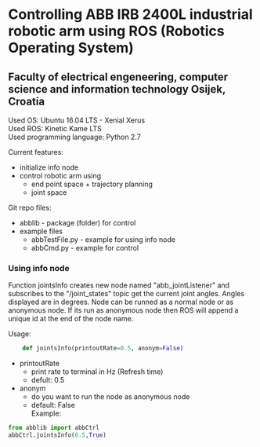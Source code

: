 # Controlling ABB IRB 2400L industrial robotic arm using ROS (Robotics Operating System)  
## Faculty of electrical engeneering, computer science and information technology Osijek, Croatia  

Used OS: Ubuntu 16.04 LTS - Xenial Xerus  
Used ROS: Kinetic Kame LTS  
Used programming language: Python 2.7  

Current features:
* initialize info node  
* control robotic arm using  
    * end point space + trajectory planning  
    * joint space  

Git repo files:
* abblib - package (folder) for control  
* example files  
    * abbTestFile.py - example for using info node  
    * abbCmd.py - example for control  

### Using info node  
Function jointsInfo creates new node named "abb_jointListener" and subscribes to the "/joint_states" topic get the current joint angles. Angles displayed are in degrees. Node can be runned as a normal node or as anonymous node. If its run as anonymous node then ROS will append a unique id at the end of the node name.

Usage:  
```python
    def jointsInfo(printoutRate=0.5, anonym=False)  
```
* printoutRate
    * print rate to terminal in Hz (Refresh time)  
    * defult: 0.5  
* anonym
    * do you want to run the node as anonymous node  
    * default: False  
Example:  

```python
from abblib import abbCtrl
abbCtrl.jointsInfo(0.5,True)
```